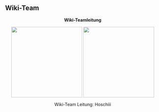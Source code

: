 ## Wiki-Team

<center>  

**Wiki-Teamleitung**


 <img align="center" width="230" eight="90" src="../../../assets/image/Wiki Team/piewn skin.png"> <img align="center" width="230" eight="90" src="../../../assets/image/Wiki Team/Hoschiii-skin.png"> <p class="caption">Wiki-Team Leitung: Hoschiii </p> 



